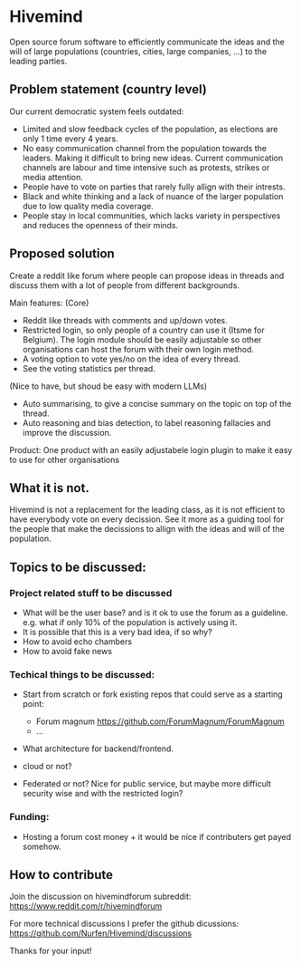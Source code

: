 # Hivemind

Open source forum software to efficiently communicate the ideas and the will of large populations (countries, cities, large companies, …) to the leading parties.

## Problem statement (country level)
Our current democratic system feels outdated:
- Limited and slow feedback cycles of the population, as elections are only 1 time every 4 years.
- No easy communication channel from the population towards the leaders. Making it difficult to bring new ideas. Current communication channels are labour and time intensive such as protests, strikes or media attention.
- People have to vote on parties that rarely fully allign with their intrests. 
- Black and white thinking and a lack of nuance of the larger population due to low quality media coverage. 
- People stay in local communities, which lacks variety in perspectives and reduces the openness of their minds.

## Proposed solution
Create a reddit like forum where people can propose ideas in threads and discuss them with a lot of people from different backgrounds.

Main features:
(Core)
- Reddit like threads with comments and up/down votes.
- Restricted login, so only people of a country can use it (Itsme for Belgium). The login module should be easily adjustable so other organisations can host the forum with their own login method.
- A voting option to vote yes/no on the idea of every thread. 
- See the voting statistics per thread.

(Nice to have, but shoud be easy with modern LLMs)
- Auto summarising, to give a concise summary on the topic on top of the thread.
- Auto reasoning and bias detection, to label reasoning fallacies and improve the discussion.

Product:
One product with an easily adjustabele login plugin to make it easy to use for other organisations


## What it is not.
Hivemind is not a replacement for the leading class, as it is not efficient to have everybody vote on every decission. See it more as a guiding tool for the people that make the decissions to allign with the ideas and will of the population. 

## Topics to be discussed:
### Project related stuff to be discussed
- What will be the user base? and is it ok to use the forum as a guideline. e.g. what if only 10% of the population is actively using it.
- It is possible that this is a very bad idea, if so why? 
- How to avoid echo chambers
- How to avoid fake news

### Techical things to be discussed:
- Start from scratch or fork existing repos that could serve as a starting point: 
    - Forum magnum https://github.com/ForumMagnum/ForumMagnum
    - ...

- What architecture for backend/frontend.
- cloud or not?
- Federated or not? Nice for public service, but maybe more difficult security wise and with the restricted login?

### Funding:
- Hosting a forum cost money + it would be nice if contributers get payed somehow.


## How to contribute
Join the discussion on hivemindforum subreddit: https://www.reddit.com/r/hivemindforum

For more technical discussions I prefer the github dicussions: https://github.com/Nurfen/Hivemind/discussions

Thanks for your input!

